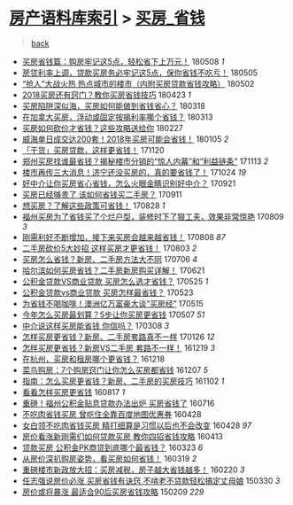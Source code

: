 [房产语料库索引](../../README.md)  > [买房_省钱](买房_省钱.md)
====
> [back](../README.md)

- [买房省钱篇：购房牢记这5点，轻松省下上万元！](http://jkwz.applinzi.com/ittc/7100525983054693382.html#%E4%B9%B0%E6%88%BF%E7%9C%81%E9%92%B1%E7%AF%87%EF%BC%9A%E8%B4%AD%E6%88%BF%E7%89%A2%E8%AE%B0%E8%BF%995%E7%82%B9%EF%BC%8C%E8%BD%BB%E6%9D%BE%E7%9C%81%E4%B8%8B%E4%B8%8A%E4%B8%87%E5%85%83%EF%BC%81) 180508 *1* 
- [房贷利率上调，贷款买房务必牢记这5点，保你省钱不吃亏！](http://jkwz.applinzi.com/ittc/7099736947289490438.html#%E6%88%BF%E8%B4%B7%E5%88%A9%E7%8E%87%E4%B8%8A%E8%B0%83%EF%BC%8C%E8%B4%B7%E6%AC%BE%E4%B9%B0%E6%88%BF%E5%8A%A1%E5%BF%85%E7%89%A2%E8%AE%B0%E8%BF%995%E7%82%B9%EF%BC%8C%E4%BF%9D%E4%BD%A0%E7%9C%81%E9%92%B1%E4%B8%8D%E5%90%83%E4%BA%8F%EF%BC%81) 180505  
- [“抢人”大战火热 热点城市的楼市（内附买房贷款省钱攻略）](http://jkwz.applinzi.com/ittc/7098565281851114502.html#%E2%80%9C%E6%8A%A2%E4%BA%BA%E2%80%9D%E5%A4%A7%E6%88%98%E7%81%AB%E7%83%AD+%E7%83%AD%E7%82%B9%E5%9F%8E%E5%B8%82%E7%9A%84%E6%A5%BC%E5%B8%82%EF%BC%88%E5%86%85%E9%99%84%E4%B9%B0%E6%88%BF%E8%B4%B7%E6%AC%BE%E7%9C%81%E9%92%B1%E6%94%BB%E7%95%A5%EF%BC%89) 180502  
- [2018买房还有窍门？教你买房省钱技巧](http://jkwz.applinzi.com/ittc/7095200671936807946.html#2018%E4%B9%B0%E6%88%BF%E8%BF%98%E6%9C%89%E7%AA%8D%E9%97%A8%EF%BC%9F%E6%95%99%E4%BD%A0%E4%B9%B0%E6%88%BF%E7%9C%81%E9%92%B1%E6%8A%80%E5%B7%A7) 180423 *1* 
- [买房陷阱深似海，买房如何能做到省钱省心？](http://jkwz.applinzi.com/ittc/7081745177679234055.html#%E4%B9%B0%E6%88%BF%E9%99%B7%E9%98%B1%E6%B7%B1%E4%BC%BC%E6%B5%B7%EF%BC%8C%E4%B9%B0%E6%88%BF%E5%A6%82%E4%BD%95%E8%83%BD%E5%81%9A%E5%88%B0%E7%9C%81%E9%92%B1%E7%9C%81%E5%BF%83%EF%BC%9F) 180318  
- [在加拿大买房，浮动或固定按揭利率哪个省钱？](http://jkwz.applinzi.com/ittc/7079971930386203664.html#%E5%9C%A8%E5%8A%A0%E6%8B%BF%E5%A4%A7%E4%B9%B0%E6%88%BF%EF%BC%8C%E6%B5%AE%E5%8A%A8%E6%88%96%E5%9B%BA%E5%AE%9A%E6%8C%89%E6%8F%AD%E5%88%A9%E7%8E%87%E5%93%AA%E4%B8%AA%E7%9C%81%E9%92%B1%EF%BC%9F) 180313  
- [买房如何砍价才省钱？这些攻略送给你](http://jkwz.applinzi.com/ittc/7074809868525765643.html#%E4%B9%B0%E6%88%BF%E5%A6%82%E4%BD%95%E7%A0%8D%E4%BB%B7%E6%89%8D%E7%9C%81%E9%92%B1%EF%BC%9F%E8%BF%99%E4%BA%9B%E6%94%BB%E7%95%A5%E9%80%81%E7%BB%99%E4%BD%A0) 180227  
- [威海单日成交达200套！2018年买房可能会省钱！](http://jkwz.applinzi.com/ittc/7055150349562676234.html#%E5%A8%81%E6%B5%B7%E5%8D%95%E6%97%A5%E6%88%90%E4%BA%A4%E8%BE%BE200%E5%A5%97%EF%BC%812018%E5%B9%B4%E4%B9%B0%E6%88%BF%E5%8F%AF%E8%83%BD%E4%BC%9A%E7%9C%81%E9%92%B1%EF%BC%81) 180105 *2* 
- [「干货」买房贷款，这样更省钱！](http://jkwz.applinzi.com/ittc/7038137921721336849.html#%E3%80%8C%E5%B9%B2%E8%B4%A7%E3%80%8D%E4%B9%B0%E6%88%BF%E8%B4%B7%E6%AC%BE%EF%BC%8C%E8%BF%99%E6%A0%B7%E6%9B%B4%E7%9C%81%E9%92%B1%EF%BC%81) 171120  
- [郑州买房找谁最省钱？揭秘楼市分销的“惊人内幕”和“利益链条”](http://jkwz.applinzi.com/ittc/7035379423900075024.html#%E9%83%91%E5%B7%9E%E4%B9%B0%E6%88%BF%E6%89%BE%E8%B0%81%E6%9C%80%E7%9C%81%E9%92%B1%EF%BC%9F%E6%8F%AD%E7%A7%98%E6%A5%BC%E5%B8%82%E5%88%86%E9%94%80%E7%9A%84%E2%80%9C%E6%83%8A%E4%BA%BA%E5%86%85%E5%B9%95%E2%80%9D%E5%92%8C%E2%80%9C%E5%88%A9%E7%9B%8A%E9%93%BE%E6%9D%A1%E2%80%9D) 171113 *2* 
- [楼市再传三大消息！济宁还没买房的，真的要省钱了！](http://jkwz.applinzi.com/ittc/7028009197826999313.html#%E6%A5%BC%E5%B8%82%E5%86%8D%E4%BC%A0%E4%B8%89%E5%A4%A7%E6%B6%88%E6%81%AF%EF%BC%81%E6%B5%8E%E5%AE%81%E8%BF%98%E6%B2%A1%E4%B9%B0%E6%88%BF%E7%9A%84%EF%BC%8C%E7%9C%9F%E7%9A%84%E8%A6%81%E7%9C%81%E9%92%B1%E4%BA%86%EF%BC%81) 171024 *19* 
- [好中介让你买房省心省钱，怎么火眼金睛识别好中介？](http://jkwz.applinzi.com/ittc/7015547498951869457.html#%E5%A5%BD%E4%B8%AD%E4%BB%8B%E8%AE%A9%E4%BD%A0%E4%B9%B0%E6%88%BF%E7%9C%81%E5%BF%83%E7%9C%81%E9%92%B1%EF%BC%8C%E6%80%8E%E4%B9%88%E7%81%AB%E7%9C%BC%E9%87%91%E7%9D%9B%E8%AF%86%E5%88%AB%E5%A5%BD%E4%B8%AD%E4%BB%8B%EF%BC%9F) 170921  
- [买房已经够贵了 该如何省钱买二手房？](http://jkwz.applinzi.com/ittc/7012040840174896144.html#%E4%B9%B0%E6%88%BF%E5%B7%B2%E7%BB%8F%E5%A4%9F%E8%B4%B5%E4%BA%86+%E8%AF%A5%E5%A6%82%E4%BD%95%E7%9C%81%E9%92%B1%E4%B9%B0%E4%BA%8C%E6%89%8B%E6%88%BF%EF%BC%9F) 170911  
- [想买房？了解这些政策可省钱！](http://jkwz.applinzi.com/ittc/7006881769192948753.html#%E6%83%B3%E4%B9%B0%E6%88%BF%EF%BC%9F%E4%BA%86%E8%A7%A3%E8%BF%99%E4%BA%9B%E6%94%BF%E7%AD%96%E5%8F%AF%E7%9C%81%E9%92%B1%EF%BC%81) 170828 *1* 
- [福州买房为了省钱买了个烂户型，装修时下了狠工夫，效果非常惊艳](http://jkwz.applinzi.com/ittc/6999941620274037776.html#%E7%A6%8F%E5%B7%9E%E4%B9%B0%E6%88%BF%E4%B8%BA%E4%BA%86%E7%9C%81%E9%92%B1%E4%B9%B0%E4%BA%86%E4%B8%AA%E7%83%82%E6%88%B7%E5%9E%8B%EF%BC%8C%E8%A3%85%E4%BF%AE%E6%97%B6%E4%B8%8B%E4%BA%86%E7%8B%A0%E5%B7%A5%E5%A4%AB%EF%BC%8C%E6%95%88%E6%9E%9C%E9%9D%9E%E5%B8%B8%E6%83%8A%E8%89%B3) 170809 *3* 
- [刚需利好不断增加，接下来买房会越来越省钱！](http://jkwz.applinzi.com/ittc/6999515115215651856.html#%E5%88%9A%E9%9C%80%E5%88%A9%E5%A5%BD%E4%B8%8D%E6%96%AD%E5%A2%9E%E5%8A%A0%EF%BC%8C%E6%8E%A5%E4%B8%8B%E6%9D%A5%E4%B9%B0%E6%88%BF%E4%BC%9A%E8%B6%8A%E6%9D%A5%E8%B6%8A%E7%9C%81%E9%92%B1%EF%BC%81) 170808 *87* 
- [二手房砍价5大妙招 这样买房才更省钱！](http://jkwz.applinzi.com/ittc/6997637326766081040.html#%E4%BA%8C%E6%89%8B%E6%88%BF%E7%A0%8D%E4%BB%B75%E5%A4%A7%E5%A6%99%E6%8B%9B+%E8%BF%99%E6%A0%B7%E4%B9%B0%E6%88%BF%E6%89%8D%E6%9B%B4%E7%9C%81%E9%92%B1%EF%BC%81) 170803 *2* 
- [买房怎么省钱？新房、二手房方法大不同](http://jkwz.applinzi.com/ittc/6987092567374955536.html#%E4%B9%B0%E6%88%BF%E6%80%8E%E4%B9%88%E7%9C%81%E9%92%B1%EF%BC%9F%E6%96%B0%E6%88%BF%E3%80%81%E4%BA%8C%E6%89%8B%E6%88%BF%E6%96%B9%E6%B3%95%E5%A4%A7%E4%B8%8D%E5%90%8C) 170706 *4* 
- [哈尔滨如何买房省钱？二手房新房购买详解！](http://jkwz.applinzi.com/ittc/6981689291364107269.html#%E5%93%88%E5%B0%94%E6%BB%A8%E5%A6%82%E4%BD%95%E4%B9%B0%E6%88%BF%E7%9C%81%E9%92%B1%EF%BC%9F%E4%BA%8C%E6%89%8B%E6%88%BF%E6%96%B0%E6%88%BF%E8%B4%AD%E4%B9%B0%E8%AF%A6%E8%A7%A3%EF%BC%81) 170621  
- [公积金贷款VS商业贷款 买房怎么选才省钱？](http://jkwz.applinzi.com/ittc/6971657384471561221.html#%E5%85%AC%E7%A7%AF%E9%87%91%E8%B4%B7%E6%AC%BEVS%E5%95%86%E4%B8%9A%E8%B4%B7%E6%AC%BE+%E4%B9%B0%E6%88%BF%E6%80%8E%E4%B9%88%E9%80%89%E6%89%8D%E7%9C%81%E9%92%B1%EF%BC%9F) 170525 *1* 
- [公积金贷款vs商业贷款 买房怎样最省钱？](http://jkwz.applinzi.com/ittc/6970901972101121028.html#%E5%85%AC%E7%A7%AF%E9%87%91%E8%B4%B7%E6%AC%BEvs%E5%95%86%E4%B8%9A%E8%B4%B7%E6%AC%BE+%E4%B9%B0%E6%88%BF%E6%80%8E%E6%A0%B7%E6%9C%80%E7%9C%81%E9%92%B1%EF%BC%9F) 170523  
- [为省钱不喝咖啡！澳洲亿万富豪大谈“买房经”](http://jkwz.applinzi.com/ittc/6967930903480239109.html#%E4%B8%BA%E7%9C%81%E9%92%B1%E4%B8%8D%E5%96%9D%E5%92%96%E5%95%A1%EF%BC%81%E6%BE%B3%E6%B4%B2%E4%BA%BF%E4%B8%87%E5%AF%8C%E8%B1%AA%E5%A4%A7%E8%B0%88%E2%80%9C%E4%B9%B0%E6%88%BF%E7%BB%8F%E2%80%9D) 170515  
- [今年怎么买房最划算？5步让你买房更省钱](http://jkwz.applinzi.com/ittc/6965041069640123397.html#%E4%BB%8A%E5%B9%B4%E6%80%8E%E4%B9%88%E4%B9%B0%E6%88%BF%E6%9C%80%E5%88%92%E7%AE%97%EF%BC%9F5%E6%AD%A5%E8%AE%A9%E4%BD%A0%E4%B9%B0%E6%88%BF%E6%9B%B4%E7%9C%81%E9%92%B1) 170507 *51* 
- [中介说这样买房能省钱 你信吗？](http://jkwz.applinzi.com/ittc/6942595927918511108.html#%E4%B8%AD%E4%BB%8B%E8%AF%B4%E8%BF%99%E6%A0%B7%E4%B9%B0%E6%88%BF%E8%83%BD%E7%9C%81%E9%92%B1+%E4%BD%A0%E4%BF%A1%E5%90%97%EF%BC%9F) 170308 *3* 
- [怎样买房更省钱？新房、二手房套路真不一样](http://jkwz.applinzi.com/ittc/6925287255047668741.html#%E6%80%8E%E6%A0%B7%E4%B9%B0%E6%88%BF%E6%9B%B4%E7%9C%81%E9%92%B1%EF%BC%9F%E6%96%B0%E6%88%BF%E3%80%81%E4%BA%8C%E6%89%8B%E6%88%BF%E5%A5%97%E8%B7%AF%E7%9C%9F%E4%B8%8D%E4%B8%80%E6%A0%B7) 170126 *12* 
- [怎样买房更省钱？新房VS二手房 套路不一样！](http://jkwz.applinzi.com/ittc/6913269745775543300.html#%E6%80%8E%E6%A0%B7%E4%B9%B0%E6%88%BF%E6%9B%B4%E7%9C%81%E9%92%B1%EF%BC%9F%E6%96%B0%E6%88%BFVS%E4%BA%8C%E6%89%8B%E6%88%BF+%E5%A5%97%E8%B7%AF%E4%B8%8D%E4%B8%80%E6%A0%B7%EF%BC%81) 161219 *3* 
- [在杭州，买房和租房哪个更省钱？](http://jkwz.applinzi.com/ittc/6912898260212909060.html#%E5%9C%A8%E6%9D%AD%E5%B7%9E%EF%BC%8C%E4%B9%B0%E6%88%BF%E5%92%8C%E7%A7%9F%E6%88%BF%E5%93%AA%E4%B8%AA%E6%9B%B4%E7%9C%81%E9%92%B1%EF%BC%9F) 161218  
- [菜鸟购房：7个购房窍门让你怎么买房都省钱](http://jkwz.applinzi.com/ittc/6908854528991822853.html#%E8%8F%9C%E9%B8%9F%E8%B4%AD%E6%88%BF%EF%BC%9A7%E4%B8%AA%E8%B4%AD%E6%88%BF%E7%AA%8D%E9%97%A8%E8%AE%A9%E4%BD%A0%E6%80%8E%E4%B9%88%E4%B9%B0%E6%88%BF%E9%83%BD%E7%9C%81%E9%92%B1) 161207 *5* 
- [指南：怎么买房更省钱？新房、二手房的买房技巧](http://jkwz.applinzi.com/ittc/6895819251335562245.html#%E6%8C%87%E5%8D%97%EF%BC%9A%E6%80%8E%E4%B9%88%E4%B9%B0%E6%88%BF%E6%9B%B4%E7%9C%81%E9%92%B1%EF%BC%9F%E6%96%B0%E6%88%BF%E3%80%81%E4%BA%8C%E6%89%8B%E6%88%BF%E7%9A%84%E4%B9%B0%E6%88%BF%E6%8A%80%E5%B7%A7) 161102 *1* 
- [看看怎样买房更省钱](http://jkwz.applinzi.com/ittc/6867350047540380676.html#%E7%9C%8B%E7%9C%8B%E6%80%8E%E6%A0%B7%E4%B9%B0%E6%88%BF%E6%9B%B4%E7%9C%81%E9%92%B1) 160817 *1* 
- [重磅！福州公积金贴息贷款办法出炉 买房省钱了](http://jkwz.applinzi.com/ittc/6855470649568658436.html#%E9%87%8D%E7%A3%85%EF%BC%81%E7%A6%8F%E5%B7%9E%E5%85%AC%E7%A7%AF%E9%87%91%E8%B4%B4%E6%81%AF%E8%B4%B7%E6%AC%BE%E5%8A%9E%E6%B3%95%E5%87%BA%E7%82%89+%E4%B9%B0%E6%88%BF%E7%9C%81%E9%92%B1%E4%BA%86) 160716  
- [不吃肉省钱买房 曾吃住全靠百度地图优惠券](http://jkwz.applinzi.com/ittc/6826132602570146821.html#%E4%B8%8D%E5%90%83%E8%82%89%E7%9C%81%E9%92%B1%E4%B9%B0%E6%88%BF+%E6%9B%BE%E5%90%83%E4%BD%8F%E5%85%A8%E9%9D%A0%E7%99%BE%E5%BA%A6%E5%9C%B0%E5%9B%BE%E4%BC%98%E6%83%A0%E5%88%B8) 160428  
- [女白领不吃肉省钱买房 精打细算是习惯以后也不会改变](http://jkwz.applinzi.com/ittc/6826121016023450628.html#%E5%A5%B3%E7%99%BD%E9%A2%86%E4%B8%8D%E5%90%83%E8%82%89%E7%9C%81%E9%92%B1%E4%B9%B0%E6%88%BF+%E7%B2%BE%E6%89%93%E7%BB%86%E7%AE%97%E6%98%AF%E4%B9%A0%E6%83%AF%E4%BB%A5%E5%90%8E%E4%B9%9F%E4%B8%8D%E4%BC%9A%E6%94%B9%E5%8F%98) 160428 *97* 
- [房价看涨新刚需们如何贷款买房 教你四招省钱攻略](http://jkwz.applinzi.com/ittc/6820517972460176388.html#%E6%88%BF%E4%BB%B7%E7%9C%8B%E6%B6%A8%E6%96%B0%E5%88%9A%E9%9C%80%E4%BB%AC%E5%A6%82%E4%BD%95%E8%B4%B7%E6%AC%BE%E4%B9%B0%E6%88%BF+%E6%95%99%E4%BD%A0%E5%9B%9B%E6%8B%9B%E7%9C%81%E9%92%B1%E6%94%BB%E7%95%A5) 160413  
- [贷款买房 公积金PK商贷到底哪个最省钱？](http://jkwz.applinzi.com/ittc/6812771691537105925.html#%E8%B4%B7%E6%AC%BE%E4%B9%B0%E6%88%BF+%E5%85%AC%E7%A7%AF%E9%87%91PK%E5%95%86%E8%B4%B7%E5%88%B0%E5%BA%95%E5%93%AA%E4%B8%AA%E6%9C%80%E7%9C%81%E9%92%B1%EF%BC%9F) 160323 *6* 
- [从房价深扒购房姿势，看买房如何省钱！](http://jkwz.applinzi.com/ittc/6811343978527982596.html#%E4%BB%8E%E6%88%BF%E4%BB%B7%E6%B7%B1%E6%89%92%E8%B4%AD%E6%88%BF%E5%A7%BF%E5%8A%BF%EF%BC%8C%E7%9C%8B%E4%B9%B0%E6%88%BF%E5%A6%82%E4%BD%95%E7%9C%81%E9%92%B1%EF%BC%81) 160319 *2* 
- [重磅楼市新政放大招：买房减税，房子越大省钱越多！](http://jkwz.applinzi.com/ittc/6800821405268575236.html#%E9%87%8D%E7%A3%85%E6%A5%BC%E5%B8%82%E6%96%B0%E6%94%BF%E6%94%BE%E5%A4%A7%E6%8B%9B%EF%BC%9A%E4%B9%B0%E6%88%BF%E5%87%8F%E7%A8%8E%EF%BC%8C%E6%88%BF%E5%AD%90%E8%B6%8A%E5%A4%A7%E7%9C%81%E9%92%B1%E8%B6%8A%E5%A4%9A%EF%BC%81) 160220 *3* 
- [任志强说房价必涨 买房省钱有诀窍 不啃老不贷款轻松搞定丈母娘](http://jkwz.applinzi.com/ittc/547650611400992310.html#%E4%BB%BB%E5%BF%97%E5%BC%BA%E8%AF%B4%E6%88%BF%E4%BB%B7%E5%BF%85%E6%B6%A8+%E4%B9%B0%E6%88%BF%E7%9C%81%E9%92%B1%E6%9C%89%E8%AF%80%E7%AA%8D+%E4%B8%8D%E5%95%83%E8%80%81%E4%B8%8D%E8%B4%B7%E6%AC%BE%E8%BD%BB%E6%9D%BE%E6%90%9E%E5%AE%9A%E4%B8%88%E6%AF%8D%E5%A8%98) 150330 *3* 
- [房价或将暴涨 最适合90后买房省钱攻略](http://jkwz.applinzi.com/ittc/547650611389249927.html#%E6%88%BF%E4%BB%B7%E6%88%96%E5%B0%86%E6%9A%B4%E6%B6%A8+%E6%9C%80%E9%80%82%E5%90%8890%E5%90%8E%E4%B9%B0%E6%88%BF%E7%9C%81%E9%92%B1%E6%94%BB%E7%95%A5) 150209 *229* 
